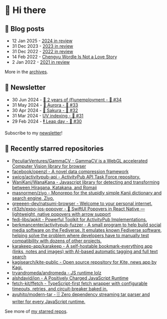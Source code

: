 # 👋 Hi there

## 📝 Blog posts

<!-- feed start -->
- 12 Jan 2025 - [2024 in review](https://cheeaun.com/blog/2025/01/2024-in-review/)
- 31 Dec 2023 - [2023 in review](https://cheeaun.com/blog/2023/12/2023-in-review/)
- 31 Dec 2022 - [2022 in review](https://cheeaun.com/blog/2022/12/2022-in-review/)
- 14 Feb 2022 - [Chengyu Wordle Is Not a Love Story](https://cheeaun.com/blog/2022/02/chengyu-wordle-is-not-a-love-story/)
- 2 Jan 2022 - [2021 in review](https://cheeaun.com/blog/2022/01/2021-in-review/)
<!-- feed end -->

More in the [archives](https://cheeaun.com/blog/archives/).

## 📰 Newsletter

<!-- newsletter start -->
- 30 Jun 2024 - [🎂 2 years of (f)unemployment - 🥫 #34](https://cheeaun.substack.com/p/2-years-of-funemployment-34)
- 31 May 2024 - [🌌 Aurora - 🥫 #33](https://cheeaun.substack.com/p/aurora-33)
- 30 Apr 2024 - [🌸 Sakura - 🥫 #32](https://cheeaun.substack.com/p/sakura-32)
- 31 Mar 2024 - [UV indexing - 🥫 #31](https://cheeaun.substack.com/p/uv-indexing-31)
- 29 Feb 2024 - [🕴️ Leap day - 🥫 #30](https://cheeaun.substack.com/p/leap-day-30)
<!-- newsletter end -->

Subscribe to my [newsletter](https://cheeaun.substack.com/)!

## 🌟 Recently starred repositories

<!-- starred repos start -->
- [PeculiarVentures/GammaCV - GammaCV is a WebGL accelerated Computer Vision library for browser](https://github.com/PeculiarVentures/GammaCV)
- [facebook/openzl - A novel data compression framework](https://github.com/facebook/openzl)
- [swicg/activitypub-api - ActivityPub API Task Force repository.](https://github.com/swicg/activitypub-api)
- [WaniKani/WanaKana - Javascript library for detecting and transforming between Hiragana, Katakana, and Romaji](https://github.com/WaniKani/WanaKana)
- [masnormen/ziyo - Monorepo for the stupidly simple Kanji dictionary and search engine, Ziyo.](https://github.com/masnormen/ziyo)
- [greeeen-dev/natsumi-browser - Welcome to your personal internet.](https://github.com/greeeen-dev/natsumi-browser)
- [rit3zh/expo-ios-popover - 🎯 SwiftUI Popovers in React Native — lightweight, native popovers with arrow support](https://github.com/rit3zh/expo-ios-popover)
- [fedi-libs/apkit - Powerful Toolkit for ActivityPub Implementations.](https://github.com/fedi-libs/apkit)
- [berkmancenter/activitypub-fuzzer - A small program to help build social media software on the Fediverse. It emulates known Fediverse software, helping solve the problem where developers have to manually test compatibility with dozens of other projects.](https://github.com/berkmancenter/activitypub-fuzzer)
- [karakeep-app/karakeep - A self-hostable bookmark-everything app (links, notes and images) with AI-based automatic tagging and full text search](https://github.com/karakeep-app/karakeep)
- [kagisearch/kite-public - Open source repository for Kite, news app by Kagi.](https://github.com/kagisearch/kite-public)
- [tryandromeda/andromeda - JS runtime lolz](https://github.com/tryandromeda/andromeda)
- [alshdavid/ion - A Positively Charged JavaScript Runtime ](https://github.com/alshdavid/ion)
- [fetch-kit/ffetch - TypeScript-first fetch wrapper with configurable timeouts, retries, and circuit-breaker baked in.](https://github.com/fetch-kit/ffetch)
- [ayuhito/modern-tar - 🗄 Zero dependency streaming tar parser and writer for every JavaScript runtime.](https://github.com/ayuhito/modern-tar)
<!-- starred repos end -->

See more of [my starred repos](https://github.com/stars/cheeaun/).

